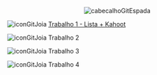 <div align="center">

![cabecalhoGitEspada](https://github.com/user-attachments/assets/962bcf29-5f4d-4183-8d00-e094c8901dd3)

</div>

![iconGitJoia](https://github.com/user-attachments/assets/5d26f355-6c6f-4da4-a9b0-260d5f507404) [Trabalho 1 - Lista + Kahoot](https://github.com/user-attachments/files/16532380/Trabalho.01.-.2024.2.pdf)

![iconGitJoia](https://github.com/user-attachments/assets/5d26f355-6c6f-4da4-a9b0-260d5f507404) Trabalho 2

![iconGitJoia](https://github.com/user-attachments/assets/5d26f355-6c6f-4da4-a9b0-260d5f507404) Trabalho 3

![iconGitJoia](https://github.com/user-attachments/assets/5d26f355-6c6f-4da4-a9b0-260d5f507404) Trabalho 4
